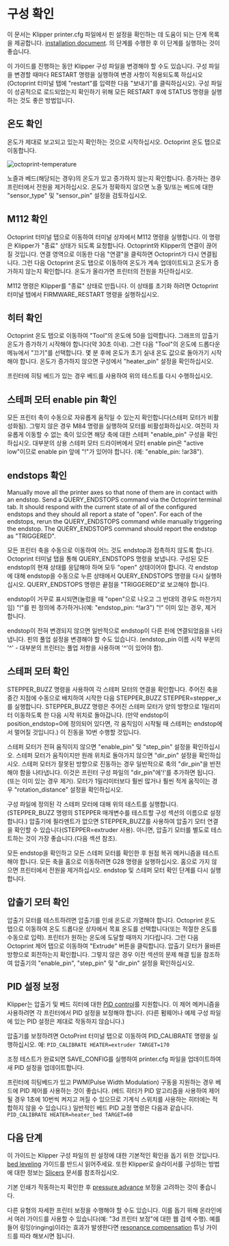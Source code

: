 # 구성 확인

이 문서는 Klipper printer.cfg 파일에서 핀 설정을 확인하는 데 도움이 되는 단계 목록을 제공합니다.
[installation document](Installation.md). 의 단계를 수행한 후 이 단계를 실행하는 것이 좋습니다.


이 가이드를 진행하는 동안 Klipper 구성 파일을 변경해야 할 수도 있습니다.
구성 파일을 변경할 때마다 RESTART 명령을 실행하여 변경 사항이 적용되도록 하십시오(Octoprint 터미널 탭에 "restart"를 입력한 다음 "보내기"를 클릭하십시오).
구성 파일이 성공적으로 로드되었는지 확인하기 위해 모든 RESTART 후에 STATUS 명령을 실행하는 것도 좋은 방법입니다.

## 온도 확인

온도가 제대로 보고되고 있는지 확인하는 것으로 시작하십시오.
Octoprint 온도 탭으로 이동합니다.

![octoprint-temperature](img/octoprint-temperature.png)

노즐과 베드(해당되는 경우)의 온도가 있고 증가하지 않는지 확인합니다. 증가하는 경우 프린터에서 전원을 제거하십시오.
온도가 정확하지 않으면 노즐 및/또는 베드에 대한 "sensor_type" 및 "sensor_pin" 설정을 검토하십시오.

## M112 확인

Octoprint 터미널 탭으로 이동하여 터미널 상자에서 M112 명령을 실행합니다. 이 명령은 Klipper가 "종료" 상태가 되도록 요청합니다.
Octoprint와 Klipper의 연결이 끊어질 것입니다. 연결 영역으로 이동한 다음 "연결"을 클릭하면 Octoprint가 다시 연결됩니다.
그런 다음 Octoprint 온도 탭으로 이동하여 온도가 계속 업데이트되고 온도가 증가하지 않는지 확인합니다.
온도가 올라가면 프린터의 전원을 차단하십시오.

M112 명령은 Klipper를 "종료" 상태로 만듭니다.
이 상태를 초기화 하려면 Octoprint 터미널 탭에서 FIRMWARE_RESTART 명령을 실행하십시오.


## 히터 확인

Octoprint 온도 탭으로 이동하여  "Tool"의 온도에 50을 입력합니다.
그래프의 압출기 온도가 증가하기 시작해야 합니다(약 30초 이내). 그런 다음 "Tool"의 온도에 드롭다운 메뉴에서 "끄기"를 선택합니다.
몇 분 후에 온도가 초기 실내 온도 값으로 돌아가기 시작해야 합니다. 온도가 증가하지 않으면 구성에서 "heater_pin" 설정을 확인하십시오.

프린터에 히팅 베드가 있는 경우 베드를 사용하여 위의 테스트를 다시 수행하십시오.



## 스테퍼 모터 enable pin 확인

모든 프린터 축이 수동으로 자유롭게 움직일 수 있는지 확인합니다(스테퍼 모터가 비활성화됨). 그렇지 않은 경우 M84 명령을 실행하여 모터를 비활성화하십시오.
여전히 자유롭게 이동할 수 없는 축이 있으면 해당 축에 대한 스테퍼 "enable_pin" 구성을 확인하십시오.
대부분의 상용 스테퍼 모터 드라이버에서 모터 enable pin은 "active low"이므로 enable pin 앞에 "!"가 있어야 합니다. (예: "enable_pin: !ar38").

## endstops 확인

Manually move all the printer axes so that none of them are in contact
with an endstop. Send a QUERY_ENDSTOPS command via the Octoprint
terminal tab. It should respond with the current state of all of the
configured endstops and they should all report a state of "open". For
each of the endstops, rerun the QUERY_ENDSTOPS command while manually
triggering the endstop. The QUERY_ENDSTOPS command should report the
endstop as "TRIGGERED".

모든 프린터 축을 수동으로 이동하여 어느 것도 endstop과 접촉하지 않도록 합니다.
Octoprint 터미널 탭을 통해 QUERY_ENDSTOPS 명령을 보냅니다. 구성된 모든 endstop의 현재 상태를 응답해야 하며 모두 "open" 상태이어야 합니다.
각 endstop에 대해 endstop을 수동으로 누른 상태에서 QUERY_ENDSTOPS 명령을 다시 실행하십시오.
QUERY_ENDSTOPS 명령은 끝점을 "TRIGGERED"로 보고해야 합니다.

endstop이 거꾸로 표시되면(눌렀을 때 "open"으로 나오고 그 반대의 경우도 마찬가지임) "!"를 핀 정의에 추가하거나(예: "endstop_pin: ^!ar3") "!" 이미 있는 경우, 제거 합니다.

endstop이 전혀 변경되지 않으면 일반적으로 endstop이 다른 핀에 연결되었음을 나타냅니다.
핀의 풀업 설정을 변경해야 할 수도 있습니다. (endstop_pin 이름 시작 부분의 '^' - 대부분의 프린터는 풀업 저항을 사용하며 '^'이 있어야 함).

## 스테퍼 모터 확인

STEPPER_BUZZ 명령을 사용하여 각 스테퍼 모터의 연결을 확인합니다. 주어진 축을 중간 지점에 수동으로 배치하여 시작한 다음 STEPPER_BUZZ STEPPER=stepper_x를 실행합니다.
STEPPER_BUZZ 명령은 주어진 스테퍼 모터가 양의 방향으로 1밀리미터 이동하도록 한 다음 시작 위치로 돌아갑니다.
(만약 endstop이 position_endstop=0에 정의되어 있다면, 각 움직임이 시작될 때 스테퍼는 endstop에서 멀어질 것입니다.) 이 진동을 10번 수행할 것입니다.

스테퍼 모터가 전혀 움직이지 않으면 "enable_pin" 및 "step_pin" 설정을 확인하십시오.
스테퍼 모터가 움직이지만 원래 위치로 돌아가지 않으면 "dir_pin" 설정을 확인하십시오.
스테퍼 모터가 잘못된 방향으로 진동하는 경우 일반적으로 축의 "dir_pin"을 반전해야 함을 나타냅니다. 이것은 프린터 구성 파일의 "dir_pin"에'!'를 추가하면 됩니다. (또는 이미 있는 경우 제거).
모터가 1밀리미터보다 훨씬 많거나 훨씬 적게 움직이는 경우 "rotation_distance" 설정을 확인하십시오.

구성 파일에 정의된 각 스테퍼 모터에 대해 위의 테스트를 실행합니다. (STEPPER_BUZZ 명령의 STEPPER 매개변수를 테스트할 구성 섹션의 이름으로 설정합니다.)
압출기에 필라멘트가 없으면 STEPPER_BUZZ를 사용하여 압출기 모터 연결을 확인할 수 있습니다(STEPPER=extruder 사용).
아니면, 압출기 모터를 별도로 테스트하는 것이 가장 좋습니다.(다음 섹션 참조).

모든 endstop을 확인하고 모든 스테퍼 모터를 확인한 후 원점 복귀 메커니즘을 테스트해야 합니다. 모든 축을 홈으로 이동하려면 G28 명령을 실행하십시오.
홈으로 가지 않으면 프린터에서 전원을 제거하십시오. endstop 및 스테퍼 모터 확인 단계를 다시 실행합니다.

## 압출기 모터 확인

압출기 모터를 테스트하려면 압출기를 인쇄 온도로 가열해야 합니다.
Octoprint 온도 탭으로 이동하여 온도 드롭다운 상자에서 목표 온도를 선택합니다(또는 적절한 온도를 수동으로 입력).
프린터가 원하는 온도에 도달할 때까지 기다립니다. 그런 다음 Octoprint 제어 탭으로 이동하여 "Extrude" 버튼을 클릭합니다.
압출기 모터가 올바른 방향으로 회전하는지 확인합니다. 그렇지 않은 경우 이전 섹션의 문제 해결 팁을 참조하여 압출기의 "enable_pin", "step_pin" 및 "dir_pin" 설정을 확인하십시오.



## PID 설정 보정


Klipper는 압출기 및 베드 히터에 대한 [PID control](https://en.wikipedia.org/wiki/PID_controller)를 지원합니다.
이 제어 메커니즘을 사용하려면 각 프린터에서 PID 설정을 보정해야 합니다. (다른 펌웨어나 예제 구성 파일에 있는 PID 설정은 제대로 작동하지 않습니다.)

압출기를 보정하려면 OctoPrint 터미널 탭으로 이동하여 PID_CALIBRATE 명령을 실행하십시오. 예: `PID_CALIBRATE HEATER=extruder TARGET=170`

조정 테스트가 완료되면 SAVE_CONFIG를 실행하여 printer.cfg 파일을 업데이트하여 새 PID 설정을 업데이트합니다.

프린터에 히팅베드가 있고 PWM(Pulse Width Modulation) 구동을 지원하는 경우 베드에 PID 제어를 사용하는 것이 좋습니다. (베드 히터가 PID 알고리즘을 사용하여 제어될 경우 1초에 10번씩 켜지고 꺼질 수 있으므로 기계식 스위치를 사용하는 히터에는 적합하지 않을 수 있습니다.)
일반적인 베드 PID 교정 명령은 다음과 같습니다. `PID_CALIBRATE HEATER=heater_bed TARGET=60`



## 다음 단계

이 가이드는 Klipper 구성 파일의 핀 설정에 대한 기본적인 확인을 돕기 위한 것입니다.
[bed leveling](Bed_Level.md) 가이드를 반드시 읽어주세요. 또한 Klipper로 슬라이서를 구성하는 방법에 대한 정보는 [Slicers](Slicers.md) 문서를 참조하십시오.

기본 인쇄가 작동하는지 확인한 후 [pressure advance](Pressure_Advance.md) 보정을 고려하는 것이 좋습니다.

다른 유형의 자세한 프린터 보정을 수행해야 할 수도 있습니다. 이를 돕기 위해 온라인에서 여러 가이드를 사용할 수 있습니다(예: "3d 프린터 보정"에 대한 웹 검색 수행).
예를 들어 링잉(ringing)이라는 효과가 발생한다면 [resonance compensation](Resonance_Compensation.md) 튜닝 가이드를 따라 해보시면 됩니다.

